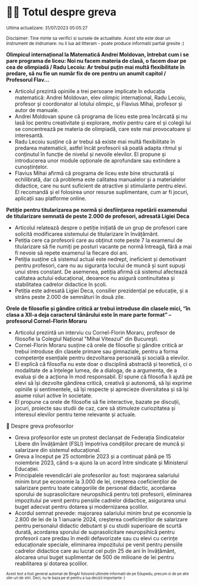 # 👩‍🏫 Totul despre greva
<sub>Ultima actualizare: 31/07/2023 05:05:27</sub>

<sub>Disclaimer: Tine minte sa verifici si sursele de actualitate. Acest site este doar un instrument de indrumare: nu il lua ad litteram - poate produce informatii partial gresite :)</sub>

**Olimpicul internațional la Matematică Andrei Moldovan, întrebat cum i se pare programa de liceu: Noi nu facem materia de clasă, o facem doar pe cea de olimpiadă / Radu Lecoiu: Ar trebui puțin mai multă flexibilitate în predare, să nu fie un număr fix de ore pentru un anumit capitol / Profesorul Flav...**

- Articolul prezintă opiniile a trei persoane implicate în educația matematică: Andrei Moldovan, elev olimpic internațional, Radu Lecoiu, profesor și coordonator al lotului olimpic, și Flavius Mihai, profesor și autor de manuale.
- Andrei Moldovan spune că programa de liceu este prea încărcată și nu lasă loc pentru creativitate și explorare, motiv pentru care el și colegii lui se concentrează pe materia de olimpiadă, care este mai provocatoare și interesantă.
- Radu Lecoiu susține că ar trebui să existe mai multă flexibilitate în predarea matematicii, astfel încât profesorii să poată adapta ritmul și conținutul în funcție de nivelul și nevoile elevilor. El propune și introducerea unor module opționale de aprofundare sau extindere a cunoștințelor.
- Flavius Mihai afirmă că programa de liceu este bine structurată și echilibrată, dar că problema este calitatea manualelor și a materialelor didactice, care nu sunt suficient de atractive și stimulante pentru elevi. El recomandă și el folosirea unor resurse suplimentare, cum ar fi jocuri, aplicații sau platforme online.

**Petiție pentru titularizarea pe normă și desființarea repetării examenului de titularizare semnată de peste 2.000 de profesori, adresată Ligiei Deca**

- Articolul relatează despre o petiție inițiată de un grup de profesori care solicită modificarea sistemului de titularizare în învățământ.
- Petiția cere ca profesorii care au obținut note peste 7 la examenul de titularizare să fie numiți pe posturi vacante pe normă întreagă, fără a mai fi nevoie să repete examenul la fiecare doi ani.
- Petiția susține că sistemul actual este nedrept, ineficient și demotivant pentru profesori, care nu au siguranța locului de muncă și sunt supuși unui stres constant. De asemenea, petiția afirmă că sistemul afectează calitatea actului educațional, deoarece nu asigură continuitatea și stabilitatea cadrelor didactice în școli.
- Petiția este adresată Ligiei Deca, consilier prezidențial pe educație, și a strâns peste 2.000 de semnături în două zile.

**Orele de filosofie și gândire critică ar trebui introduse din clasele mici, “în clasa a XII-a deja caracterul tânărului este în mare parte format” – profesorul Cornel-Florin Moraru**

- Articolul prezintă un interviu cu Cornel-Florin Moraru, profesor de filosofie la Colegiul Național "Mihai Viteazul" din București.
- Cornel-Florin Moraru susține că orele de filosofie și gândire critică ar trebui introduse din clasele primare sau gimnaziale, pentru a forma competențe esențiale pentru dezvoltarea personală și socială a elevilor.
- El explică că filosofia nu este doar o disciplină abstractă și teoretică, ci o modalitate de a înțelege lumea, de a dialoga, de a argumenta, de a evalua și de a acționa în mod responsabil. El spune că filosofia îi ajută pe elevi să își dezvolte gândirea critică, creativă și autonomă, să își exprime opiniile și sentimentele, să își respecte și aprecieze diversitatea și să își asume roluri active în societate.
- El propune ca orele de filosofie să fie interactive, bazate pe discuții, jocuri, proiecte sau studii de caz, care să stimuleze curiozitatea și interesul elevilor pentru teme relevante și actuale.

🏫 Despre greva profesorilor

- Greva profesorilor este un protest declanșat de Federația Sindicatelor Libere din Învățământ (FSLI) împotriva condițiilor precare de muncă și salarizare din sistemul educațional.
- Greva a început pe 25 octombrie 2023 și a continuat până pe 15 noiembrie 2023, când s-a ajuns la un acord între sindicate și Ministerul Educației.
- Principalele revendicări ale profesorilor au fost: majorarea salariului minim brut pe economie la 3.000 de lei, creșterea coeficienților de salarizare pentru toate categoriile de personal didactic, acordarea sporului de suprasolicitare neuropsihică pentru toți profesorii, eliminarea impozitului pe venit pentru pensiile cadrelor didactice, asigurarea unui buget adecvat pentru dotarea și modernizarea școlilor.
- Acordul semnat prevede: majorarea salariului minim brut pe economie la 2.800 de lei de la 1 ianuarie 2024, creșterea coeficienților de salarizare pentru personalul didactic debutant și cu studii superioare de scurtă durată, acordarea sporului de suprasolicitare neuropsihică pentru profesorii care predau în medii defavorizate sau cu elevi cu cerințe educaționale speciale, eliminarea impozitului pe venit pentru pensiile cadrelor didactice care au lucrat cel puțin 25 de ani în învățământ, alocarea unui buget suplimentar de 500 de milioane de lei pentru reabilitarea și dotarea școlilor.


<sub><sub>Acest text a fost generat automat de BingAI folosind ultimele informatii de pe Edupedu, precum si de pe alte site-uri de stiri. Deci, nu te baza pe el pentru a lua decizii importante :)</sub></sub>